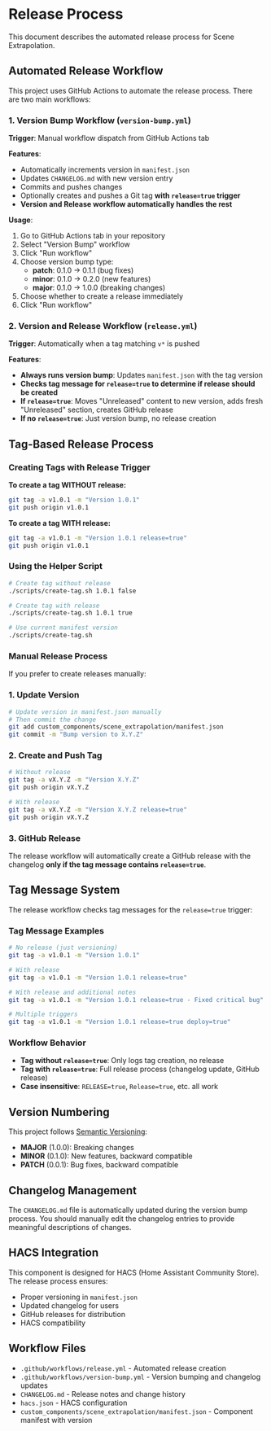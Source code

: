 # Release Process

This document describes the automated release process for Scene Extrapolation.

## Automated Release Workflow

This project uses GitHub Actions to automate the release process. There are two main workflows:

### 1. Version Bump Workflow (`version-bump.yml`)

**Trigger**: Manual workflow dispatch from GitHub Actions tab

**Features**:

- Automatically increments version in `manifest.json`
- Updates `CHANGELOG.md` with new version entry
- Commits and pushes changes
- Optionally creates and pushes a Git tag **with `release=true` trigger**
- **Version and Release workflow automatically handles the rest**

**Usage**:

1. Go to GitHub Actions tab in your repository
2. Select "Version Bump" workflow
3. Click "Run workflow"
4. Choose version bump type:
   - **patch**: 0.1.0 → 0.1.1 (bug fixes)
   - **minor**: 0.1.0 → 0.2.0 (new features)
   - **major**: 0.1.0 → 1.0.0 (breaking changes)
5. Choose whether to create a release immediately
6. Click "Run workflow"

### 2. Version and Release Workflow (`release.yml`)

**Trigger**: Automatically when a tag matching `v*` is pushed

**Features**:

- **Always runs version bump**: Updates `manifest.json` with the tag version
- **Checks tag message for `release=true` to determine if release should be created**
- **If `release=true`**: Moves "Unreleased" content to new version, adds fresh "Unreleased" section, creates GitHub release
- **If no `release=true`**: Just version bump, no release creation

## Tag-Based Release Process

### Creating Tags with Release Trigger

**To create a tag WITHOUT release:**

```bash
git tag -a v1.0.1 -m "Version 1.0.1"
git push origin v1.0.1
```

**To create a tag WITH release:**

```bash
git tag -a v1.0.1 -m "Version 1.0.1 release=true"
git push origin v1.0.1
```

### Using the Helper Script

```bash
# Create tag without release
./scripts/create-tag.sh 1.0.1 false

# Create tag with release
./scripts/create-tag.sh 1.0.1 true

# Use current manifest version
./scripts/create-tag.sh
```

### Manual Release Process

If you prefer to create releases manually:

### 1. Update Version

```bash
# Update version in manifest.json manually
# Then commit the change
git add custom_components/scene_extrapolation/manifest.json
git commit -m "Bump version to X.Y.Z"
```

### 2. Create and Push Tag

```bash
# Without release
git tag -a vX.Y.Z -m "Version X.Y.Z"
git push origin vX.Y.Z

# With release
git tag -a vX.Y.Z -m "Version X.Y.Z release=true"
git push origin vX.Y.Z
```

### 3. GitHub Release

The release workflow will automatically create a GitHub release with the changelog **only if the tag message contains `release=true`**.

## Tag Message System

The release workflow checks tag messages for the `release=true` trigger:

### Tag Message Examples

```bash
# No release (just versioning)
git tag -a v1.0.1 -m "Version 1.0.1"

# With release
git tag -a v1.0.1 -m "Version 1.0.1 release=true"

# With release and additional notes
git tag -a v1.0.1 -m "Version 1.0.1 release=true - Fixed critical bug"

# Multiple triggers
git tag -a v1.0.1 -m "Version 1.0.1 release=true deploy=true"
```

### Workflow Behavior

- **Tag without `release=true`**: Only logs tag creation, no release
- **Tag with `release=true`**: Full release process (changelog update, GitHub release)
- **Case insensitive**: `RELEASE=true`, `Release=true`, etc. all work

## Version Numbering

This project follows [Semantic Versioning](https://semver.org/):

- **MAJOR** (1.0.0): Breaking changes
- **MINOR** (0.1.0): New features, backward compatible
- **PATCH** (0.0.1): Bug fixes, backward compatible

## Changelog Management

The `CHANGELOG.md` file is automatically updated during the version bump process. You should manually edit the changelog entries to provide meaningful descriptions of changes.

## HACS Integration

This component is designed for HACS (Home Assistant Community Store). The release process ensures:

- Proper versioning in `manifest.json`
- Updated changelog for users
- GitHub releases for distribution
- HACS compatibility

## Workflow Files

- `.github/workflows/release.yml` - Automated release creation
- `.github/workflows/version-bump.yml` - Version bumping and changelog updates
- `CHANGELOG.md` - Release notes and change history
- `hacs.json` - HACS configuration
- `custom_components/scene_extrapolation/manifest.json` - Component manifest with version
